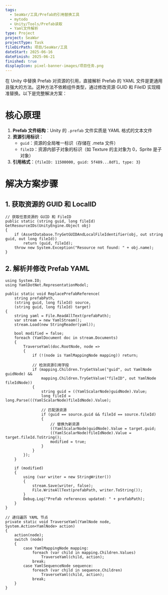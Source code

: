 ```yaml
---
tags:
  - SeaWar/工具/Prefab的引用替换工具
  - mytodo
  - Unity/Tools/Prefab读取
  - Yaml文件解析
type: Project
project: SeaWar
projectType: Task
fileDirPath: 项目/SeaWar/工具
dateStart: 2025-06-16
dateFinish: 2025-06-21
finished: true
displayIcon: pixel-banner-images/项目任务.png
---
```

在 Unity 中替换 Prefab 对资源的引用，直接解析 Prefab 的 YAML 文件是更通用且强大的方法。这种方法不依赖组件类型，通过修改资源 GUID 和 FileID 实现精准替换。以下是完整解决方案：
# 核心原理
1. **Prefab 文件结构**：Unity 的 `.prefab` 文件实质是 YAML 格式的文本文件
2. **资源引用标识**：
    - `guid`：资源的全局唯一标识（存储在 .meta 文件）
    - `fileID`：资源内部子对象的标识（如 Texture 的主对象为 0，Sprite 是子对象）
3. **引用格式**：`{fileID: 11500000, guid: 5f489...8df1, type: 3}`
# 解决方案步骤
## 1. 获取资源的 GUID 和 LocalID
```CSharp
// 获取任意资源的 GUID 和 FileID
public static (string guid, long fileId) GetResourceIDs(UnityEngine.Object obj)
{
    if (AssetDatabase.TryGetGUIDAndLocalFileIdentifier(obj, out string guid, out long fileId))
        return (guid, fileId);
    throw new System.Exception("Resource not found: " + obj.name);
}
```
## 2. 解析并修改 Prefab YAML
```CSharp
using System.IO;
using YamlDotNet.RepresentationModel;

public static void ReplacePrefabReference(
    string prefabPath, 
    (string guid, long fileId) source, 
    (string guid, long fileId) target)
{
    string yaml = File.ReadAllText(prefabPath);
    var stream = new YamlStream();
    stream.Load(new StringReader(yaml));

    bool modified = false;
    foreach (YamlDocument doc in stream.Documents)
    {
        TraverseYaml(doc.RootNode, node => 
        {
            if (!(node is YamlMappingNode mapping)) return;

            // 检测资源引用字段
            if (mapping.Children.TryGetValue("guid", out YamlNode guidNode) &&
                mapping.Children.TryGetValue("fileID", out YamlNode fileIdNode))
            {
                string guid = ((YamlScalarNode)guidNode).Value;
                long fileId = long.Parse(((YamlScalarNode)fileIdNode).Value);

                // 匹配源资源
                if (guid == source.guid && fileId == source.fileId)
                {
                    // 替换为新资源
                    ((YamlScalarNode)guidNode).Value = target.guid;
                    ((YamlScalarNode)fileIdNode).Value = target.fileId.ToString();
                    modified = true;
                }
            }
        });
    }

    if (modified)
    {
        using (var writer = new StringWriter())
        {
            stream.Save(writer, false);
            File.WriteAllText(prefabPath, writer.ToString());
        }
        Debug.Log("Prefab references updated: " + prefabPath);
    }
}

// 递归遍历 YAML 节点
private static void TraverseYaml(YamlNode node, System.Action<YamlNode> action)
{
    action(node);
    switch (node)
    {
        case YamlMappingNode mapping:
            foreach (var child in mapping.Children.Values)
                TraverseYaml(child, action);
            break;
        case YamlSequenceNode sequence:
            foreach (var child in sequence.Children)
                TraverseYaml(child, action);
            break;
    }
}
```



